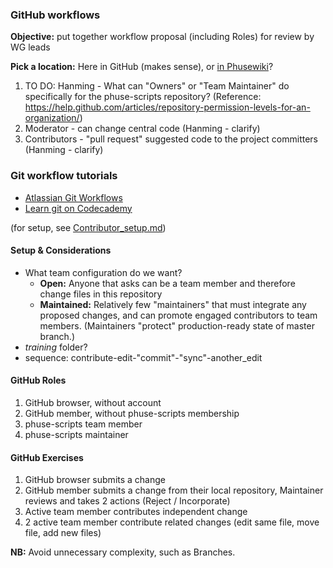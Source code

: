 ### GitHub workflows

**Objective:** put together workflow proposal (including Roles) for review by WG leads

**Pick a location:** Here in GitHub (makes sense), or [in Phusewiki](http://www.phusewiki.org/wiki/index.php?title=WG5_Project_02_GitHub_Exercises)?

1. TO DO: Hanming - What can "Owners" or "Team Maintainer" do specifically for the phuse-scripts repository? (Reference: https://help.github.com/articles/repository-permission-levels-for-an-organization/)
2. Moderator - can change central code (Hanming - clarify)
3. Contributors - "pull request" suggested code to the project committers (Hanming - clarify)


### Git workflow tutorials

* [Atlassian Git Workflows](http://www.atlassian.com/git/tutorials/comparing-workflows)
* [Learn git on Codecademy](http://www.codecademy.com/learn/learn-git)

(for setup, see [Contributor_setup.md](http://github.com/phuse-org/phuse-scripts/blob/master/docs/guides/Contributor_Setup.md))

#### Setup & Considerations

* What team configuration do we want?
  * **Open:** Anyone that asks can be a team member and therefore change files in this repository
  * **Maintained:** Relatively few "maintainers" that must integrate any proposed changes, and can promote engaged contributors to team members. (Maintainers "protect" production-ready state of master branch.)
* _training_ folder?
* sequence: contribute-edit-"commit"-"sync"-another_edit

#### GitHub Roles

1. GitHub browser, without account
2. GitHub member, without phuse-scripts membership
3. phuse-scripts team member
4. phuse-scripts maintainer

#### GitHub Exercises

1. GitHub browser submits a change
2. GitHub member submits a change from their local repository, Maintainer reviews and takes 2 actions (Reject / Incorporate)
3. Active team member contributes independent change
4. 2 active team member contribute related changes (edit same file, move file, add new files)

**NB:** Avoid unnecessary complexity, such as Branches.
